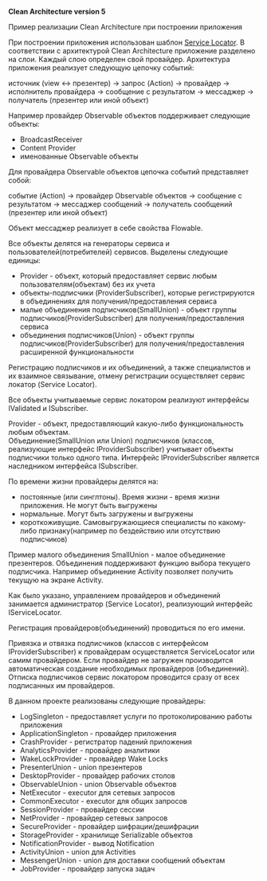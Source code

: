 

**Clean Architecture version 5**
 
Пример реализации Clean Architecture при построении приложения

При построении приложения использован шаблон [Service Locator](https://docs.microsoft.com/en-us/previous-versions/msp-n-p/ff648968(v=pandp.10)). В соответствии с архитектурой Clean Architecture приложение разделено на слои. Каждый слою определен свой провайдер. Архитектура приложения реализует следующую цепочку событий:

 источник (view <-> презентер) -> запрос (Action) -> провайдер -> исполнитель провайдера -> сообщение с результатом -> мессаджер -> получатель (презентер или иной объект)

Например провайдер Observable объектов поддерживает следующие объекты:
- BroadcastReceiver
- Content Provider
- именованные Observable объекты

Для  провайдера Observable объектов цепочка событий представляет собой:

 событие (Action) -> провайдер Observable объектов -> сообщение с результатом -> мессаджер сообщений -> получатель сообщений (презентер или иной объект)

Объект мессаджер  реализует в себе свойства Flowable. 

Все объекты делятся на генераторы сервиса и пользователей(потребителей) сервисов. Выделены следующие единицы:
- Provider - объект, который предоставляет сервис любым пользователям(объектам) без их учета
- объекты-подписчики (ProviderSubscriber), которые регистрируются в объединениях для получения/предоставления сервиса
- малые объединения подписчиков(SmallUnion) - объект группы подписчиков(ProviderSubscriber) для получения/предоставления сервиса
- объединения подписчиков(Union) - объект группы подписчиков(ProviderSubscriber) для получения/предоставления расширенной функциональности

Регистрацию подписчиков и их объединений, а также специалистов и их взаимное связывание, отмену регистрации осуществляет сервис локатор (Service Locator).

Все объекты учитываемые сервис локатором реализуют интерфейсы IValidated и ISubscriber. 

Provider - объект, предоставляющий какую-либо функциональность любым объектам.  
Объединение(SmallUnion или Union) подписчиков (классов, реализующие интерфейс IProviderSubscriber) учитывает объекты подписчики только одного типа. Интерфейс IProviderSubscriber является наследником интерфейса ISubscriber.
    
По времени жизни провайдеры делятся на:
- постоянные (или синглтоны). Время жизни - время жизни приложения. Не могут быть выгружены
- нормальные. Могут быть загружены и выгружены
- короткоживущие. Самовыгружающиеся специалисты по какому-либо признаку(например по бездействию или отсутствию подписчиков)

Пример малого объединения SmallUnion - малое объединение презентеров. Объединения поддерживают функцию выбора текущего подписчика. Например объединение Activity позволяет получить текущую на экране Activity.

Как было указано, управлением провайдеров и объединений занимается администратор (Service Locator), реализующий интерфейс IServiceLocator.

Регистрация провайдеров(объединений) проводиться по его имени.

Привязка и отвязка подписчиков (классов с интерфейсом IProviderSubscriber) к провайдерам осуществляется ServiceLocator или самим провайдером. Если провайдер не загружен производится автоматическая создание необходимых провайдеров (объединений). Отписка подписчиков сервис локатором проводится сразу от всех подписанных им провайдеров. 

В данном проекте реализованы следующие провайдеры:
- LogSingleton - предоставляет услуги по протоколированию работы приложения
- ApplicationSingleton - провайдер приложения
- CrashProvider - регистратор падений приложения
- AnalyticsProvider - провайдер аналитики
- WakeLockProvider - провайдер Wake Locks
- PresenterUnion - union презентеров
- DesktopProvider - провайдер рабочих столов
- ObservableUnion - union Observable объектов
- NetExecutor - executor для сетевых запросов
- CommonExecutor - executor для общих запросов
- SessionProvider - провайдер сессии
- NetProvider - провайдер сетевых запросов
- SecureProvider - провайдер шифрации/дешифрации
- StorageProvider - хранилище Serializable объектов
- NotificationProvider - вывод Notification
- ActivityUnion - union для Activities
- MessengerUnion - union для доставки сообщений объектам
- JobProvider - провайдер запуска задач
